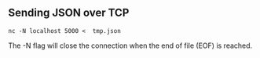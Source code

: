 


## Sending JSON over TCP

```
nc -N localhost 5000 <  tmp.json
```
The -N flag will close the connection when the end of file (EOF) is reached.


